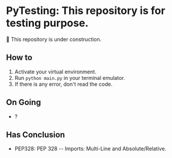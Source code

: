 # PyTesting: This repository is for testing purpose.

:construction: This repository is under construction.

## How to

1. Activate your virtual environment.
2. Run `python main.py` in your terminal emulator.
3. If there is any error, don't read the code.


## On Going

- ?

## Has Conclusion

- PEP328: PEP 328 -- Imports: Multi-Line and Absolute/Relative.


